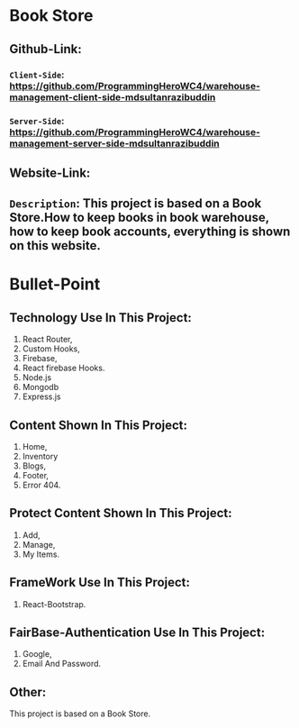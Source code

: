 # Book Store

## Github-Link:
### `Client-Side`: https://github.com/ProgrammingHeroWC4/warehouse-management-client-side-mdsultanrazibuddin

### `Server-Side`: https://github.com/ProgrammingHeroWC4/warehouse-management-server-side-mdsultanrazibuddin

## Website-Link:

## `Description`: This project is based on a Book Store.How to keep books in book warehouse, how to keep book accounts, everything is shown on this website.

# Bullet-Point

## Technology Use In This Project:
1. React Router,
2. Custom Hooks,
3. Firebase,
4. React firebase Hooks.
5. Node.js
6. Mongodb
7. Express.js

## Content Shown In This Project:
1. Home,
2. Inventory
3. Blogs,
4. Footer,
5. Error 404.
 
 ## Protect Content Shown In This Project:
1. Add,
2. Manage,
3. My Items.

## FrameWork Use In This Project:
1. React-Bootstrap.

## FairBase-Authentication Use In This Project:
1. Google,
2. Email And Password.

## Other:
This project is based on a Book Store.

